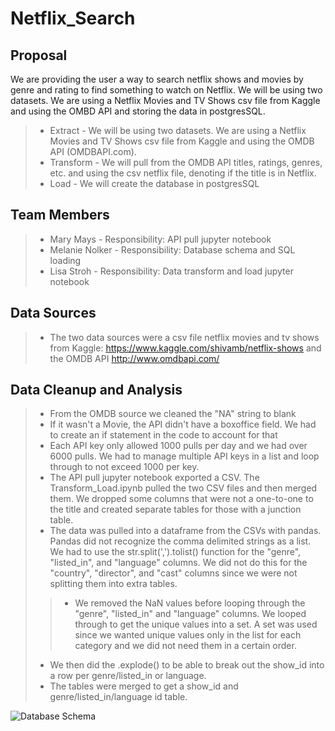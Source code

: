 # Netflix_Search

## Proposal

We are providing the user a way to search netflix shows and movies by genre and rating to find something to watch on Netflix. We will be using two datasets. We are using a Netflix Movies and TV Shows csv file from Kaggle and using the OMBD API and storing the data in postgresSQL.

>- Extract - We will be using two datasets. We are using a Netflix Movies and TV Shows csv file from Kaggle and using the OMDB API (OMDBAPI.com).
>- Transform -  We will pull from the OMDB API titles, ratings, genres, etc. and using the csv netflix file, denoting if the title is in Netflix.
>- Load - We will create the database in postgresSQL

## Team Members
>- Mary Mays - Responsibility: API pull jupyter notebook
>- Melanie Nolker - Responsibility: Database schema and SQL loading
>- Lisa Stroh - Responsibility: Data transform and load jupyter notebook

## Data Sources
>- The two data sources were a csv file netflix movies and tv shows from Kaggle: https://www.kaggle.com/shivamb/netflix-shows and the OMDB API http://www.omdbapi.com/

## Data Cleanup and Analysis
>- From the OMDB source we cleaned the "NA" string to blank
>- If it wasn't a Movie, the API didn't have a boxoffice field. We had to create an if statement in the code to account for that
>- Each API key only allowed 1000 pulls per day and we had over 6000 pulls. We had to manage multiple API keys in a list and loop through to not exceed 1000 per key. 
>- The API pull jupyter notebook exported a CSV. The Transform_Load.ipynb pulled the two CSV files and then merged them. We dropped some columns that were not a one-to-one to the title and created separate tables for those with a junction table.
>- The data was pulled into a dataframe from the CSVs with pandas. Pandas did not recognize the comma delimited strings as a list. We had to use the str.split(',').tolist() function for the "genre", "listed_in", and "language" columns. We did not do this for the "country", "director", and "cast" columns since we were not splitting them into extra tables. 
>>- We removed the NaN values before looping through the "genre", "listed_in" and "language" columns. We looped through to get the unique values into a set. A set was used since we wanted unique values only in the list for each category and we did not need them in a certain order.
>- We then did the .explode() to be able to break out the show_id into a row per genre/listed_in or language.
>- The tables were merged to get a show_id and genre/listed_in/language id table.

![Database Schema](./plot.png)
